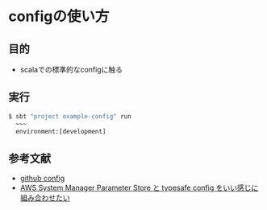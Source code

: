# configの使い方

## 目的
- scalaでの標準的なconfigに触る

## 実行

```bash
$ sbt "project example-config" run 
  ~~~
  environment:[development]
```



## 参考文献

- [github config](https://github.com/lightbend/config)
- [AWS System Manager Parameter Store と typesafe config をいい感じに組み合わせたい](http://labs.septeni.co.jp/entry/2018/03/02/113000)